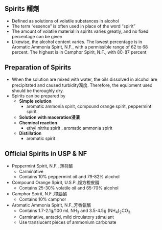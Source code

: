 ## Spirits 醑劑
- Defined as solutions of volatile substances in alcohol 
- The term “essence” is often used in place of the word “spirit” 
- The amount of volatile material in spirits varies greatly, and no fixed percentage can be given 
- Likewise, the alcohol content varies. The lowest percentage is in Aromatic Ammonia Spirit, N.F., with a permissible range of 62 to 68 percent. The highest is in Camphor Spirit, N.F., with 80-87 percent
## Preparation of Spirits
- When the solution are mixed with water, the oils dissolved in alcohol are precipitated and caused turbidity濁度. Therefore, the equipment used should be thoroughly dry. 
- Spirits can be prepared by  
	- **Simple solution** 
		- aromatic ammonia spirit, compound orange spirit, peppermint spirit 
	- **Solution with maceration浸漬**
	- **Chemical reaction** 
		- ethyl nitrite spirit , aromatic ammonia spirit 
	- **Distillation** 
		- aromatic spirit
## Official Spirits in USP & NF
- Peppermint Spirit, N.F., 薄荷醑 
	- Carminative 
	- Contains 10% peppermint oil and 79-82% alcohol 
- Compound Orange Spirit, U.S.P.,複方橙皮醑 
	- Contains 25-30% volatile oil and 65-70% alcohol 
- Camphor Spirit, N.F.,樟腦醑 
	- Contains 10% camphor 
- Aromatic Ammonia Spirit, N.F.,芳香氨醑 
	- Contains 1.7-2.1g/100 mL NH<sub>3</sub> and 3.5-4.5g (NH<sub>4</sub>)<sub>2</sub>CO<sub>3</sub> 
	- Carminative, antacid, mild circulatory stimulant 
	- Use translucent pieces of ammonium carbonate